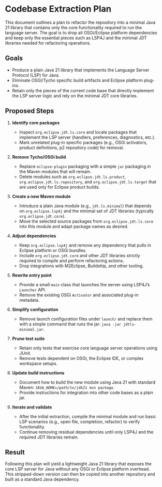 # Codebase Extraction Plan

This document outlines a plan to refactor the repository into a minimal Java 21
library that contains only the core functionality required to run the language
server. The goal is to drop all OSGi/Eclipse platform dependencies and keep only
the essential pieces such as LSP4J and the minimal JDT libraries needed for
refactoring operations.

## Goals

- Produce a plain Java 21 library that implements the Language Server Protocol
  (LSP) for Java.
- Eliminate OSGi/Tycho specific build artifacts and Eclipse platform plug-ins.
- Retain only the pieces of the current code base that directly implement the
  LSP server logic and rely on the minimal JDT core libraries.

## Proposed Steps

1. **Identify core packages**
   - Inspect `org.eclipse.jdt.ls.core` and locate packages that implement the
     LSP server (handlers, preferences, diagnostics, etc.).
   - Mark unrelated plug-in specific packages (e.g., OSGi activators,
     product definitions, p2 repository code) for removal.

2. **Remove Tycho/OSGi build**
   - Replace `eclipse-plugin` packaging with a simple `jar` packaging in the
     Maven modules that will remain.
   - Delete modules such as `org.eclipse.jdt.ls.product`,
     `org.eclipse.jdt.ls.repository`, and `org.eclipse.jdt.ls.target` that are
     used only for Eclipse product builds.

3. **Create a new Maven module**
   - Introduce a plain Java module (e.g., `jdt.ls.minimal`) that depends on
     `org.eclipse.lsp4j` and the minimal set of JDT libraries (typically
     `org.eclipse.jdt.core`).
   - Move the selected source packages from `org.eclipse.jdt.ls.core` into this
     module and adapt package names as desired.

4. **Adjust dependencies**
   - Keep `org.eclipse.lsp4j` and remove any dependency that pulls in Eclipse
     platform or OSGi bundles.
   - Include `org.eclipse.jdt.core` and other JDT libraries strictly required to
     compile and perform refactoring actions.
   - Drop integrations with M2Eclipse, Buildship, and other tooling.

5. **Rewrite entry point**
   - Provide a small `main` class that launches the server using LSP4J’s
     `Launcher` API.
   - Remove the existing OSGi `Activator` and associated plug-in metadata.

6. **Simplify configuration**
   - Remove launch configuration files under `launch/` and replace them with a
     simple command that runs the jar: `java -jar jdtls-minimal.jar`.

7. **Prune test suite**
   - Retain only tests that exercise core language server operations using JUnit.
   - Remove tests dependent on OSGi, the Eclipse IDE, or complex workspace setups.

8. **Update build instructions**
   - Document how to build the new module using Java 21 with standard Maven:
     `JAVA_HOME=/path/to/jdk21 mvn package`.
   - Provide instructions for integration into other code bases as a plain jar.

9. **Iterate and validate**
   - After the initial extraction, compile the minimal module and run basic LSP
     scenarios (e.g., open file, completion, refactor) to verify functionality.
   - Continue removing residual dependencies until only LSP4J and the required
     JDT libraries remain.

## Result

Following this plan will yield a lightweight Java 21 library that exposes the
core LSP server for Java without any OSGi or Eclipse platform overhead. This
stripped-down version can then be copied into another repository and built as a
standard Java dependency.
